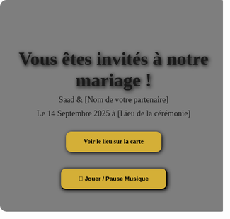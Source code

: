 <!DOCTYPE html>
<html lang="fr">
<head>
  <meta charset="UTF-8">
  <meta name="viewport" content="width=device-width, initial-scale=1.0">
  <title>Invitation Mariage</title>
  <link href="https://fonts.googleapis.com/css2?family=Amiri&display=swap" rel="stylesheet">
  <style>
    body, html {
      margin: 0;
      padding: 0;
      height: 100%;
      font-family: 'Amiri', serif;
      overflow: hidden;
    }

    /* Fond avec motif marocain */
    body {
      background: url('fond-marocain.jpg') no-repeat center center fixed;
      background-size: cover;
      display: flex;
      justify-content: center;
      align-items: center;
      color: #fff;
    }

    /* Overlay semi-transparent */
    .overlay {
      background: rgba(0,0,0,0.5);
      padding: 50px 30px;
      text-align: center;
      border-radius: 15px;
      max-width: 800px;
      width: 90%;
    }

    h1 {
      font-size: 3em;
      margin-bottom: 0.2em;
      text-shadow: 2px 2px 8px #000;
    }

    p {
      font-size: 1.3em;
      margin: 10px 0;
    }

    .btn {
      display: inline-block;
      margin-top: 20px;
      padding: 15px 40px;
      background: #d4af37;
      color: #000;
      text-decoration: none;
      font-weight: bold;
      border-radius: 12px;
      transition: 0.3s;
      box-shadow: 2px 2px 8px #000;
    }

    .btn:hover {
      background: #b88f2c;
    }

    /* Animation de légers motifs marocains */
    .pattern {
      position: absolute;
      top: 0; left: 0;
      width: 100%; height: 100%;
      background: url('motif-marocain.png') repeat;
      opacity: 0.1;
      animation: movePattern 20s linear infinite;
      pointer-events: none;
    }

    @keyframes movePattern {
      0% { background-position: 0 0; }
      100% { background-position: 1000px 1000px; }
    }

  </style>
</head>
<body>
  <div class="pattern"></div>
  <div class="overlay">
    <h1>Vous êtes invités à notre mariage !</h1>
    <p>Saad & [Nom de votre partenaire]</p>
    <p>Le 14 Septembre 2025 à [Lieu de la cérémonie]</p>
    <a href="https://maps.app.goo.gl/qygZ64TZWfqAXfBb6?g_st=ic" class="btn" target="_blank">Voir le lieu sur la carte</a>
    <br><br>
    <button class="btn" onclick="toggleMusic()">🎵 Jouer / Pause Musique</button>
  </div>

  <!-- Musique -->
  <audio id="music" loop>
    <source src="musique-mariage.mp3" type="audio/mpeg">
    Votre navigateur ne supporte pas la lecture audio.
  </audio>

  <script>
    const music = document.getElementById('music');
    function toggleMusic() {
      if (music.paused) {
        music.play();
      } else {
        music.pause();
      }
    }
  </script>
</body>
</html>
